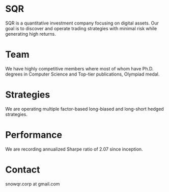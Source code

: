 # SQR
SQR is a quantitative investment company focusing on digital assets. Our goal is to discover and operate trading strategies with minimal risk while generating high returns.

# Team
We have highly competitive members where most of whom have Ph.D. degrees in Computer Science and Top-tier publications, Olympiad medal. 

# Strategies
We are operating multiple factor-based long-biased and long-short hedged strategies.

# Performance
We are recording annualized Sharpe ratio of 2.07 since inception.

# Contact
snowqr.corp at gmail.com


